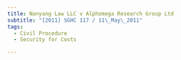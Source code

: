 ```yaml
---
title: Nanyang Law LLC v Alphomega Research Group Ltd 
subtitle: "[2011] SGHC 117 / 11\_May\_2011"
tags:
  - Civil Procedure
  - Security for Costs

---
```


